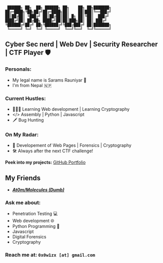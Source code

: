 ```
 ██████╗ ██╗  ██╗ ██████╗ ██╗    ██╗ ██╗███████╗
██╔═████╗╚██╗██╔╝██╔═████╗██║    ██║███║╚══███╔╝
██║██╔██║ ╚███╔╝ ██║██╔██║██║ █╗ ██║╚██║  ███╔╝
████╔╝██║ ██╔██╗ ████╔╝██║██║███╗██║ ██║ ███╔╝
╚██████╔╝██╔╝ ██╗╚██████╔╝╚███╔███╔╝ ██║███████╗
 ╚═════╝ ╚═╝  ╚═╝ ╚═════╝  ╚══╝╚══╝  ╚═╝╚══════╝

```

## Cyber Sec nerd | Web Dev | Security Researcher | CTF Player 🛡️

### **Personals:**

- My legal name is Sarams Rauniyar 🙋
- I'm from Nepal 🇳🇵

### **Current Hustles:**

- 🧑🏻‍💻 Learning Web development | Learning Cryptography
- </> Assembly | Python | Javascript 
- 🗡 Bug Hunting

### **On My Radar:**

- 🚀 Developement of Web Pages | Forensics | Cryptography
- 🛠️ Always after the next CTF challenge!

**Peek into my projects:** [GitHub Portfolio](https://github.com/0x0w1z)

## **My Friends**

- **_[At0m/Molecules (Dumb)](https://at0ms-organization.gitbook.io/at0ms-shell)_**

### **Ask me about:**

- Penetration Testing 💻
- Web development 🌐
- Python Programming 🐍
- Javascript
- Digital Forensics
- Cryptography
### **Reach me at:** `0x0w1zx [at] gmail.com`
